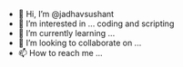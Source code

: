- 👋 Hi, I’m @jadhavsushant
- 👀 I’m interested in ... coding and scripting
- 🌱 I’m currently learning ...
- 💞️ I’m looking to collaborate on ...
- 📫 How to reach me ...

<!---
jadhavsushant/jadhavsushant is a ✨ special ✨ repository because its `README.md` (this file) appears on your GitHub profile.
You can click the Preview link to take a look at your changes.
--->
